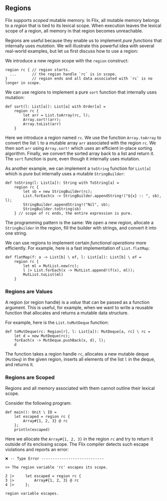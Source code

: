 ## Regions

Flix supports _scoped_ mutable memory. In Flix, all mutable memory belongs to a
_region_ that is tied to its lexical scope. When execution leaves the lexical
scope of a region, all memory in that region becomes unreachable. 

Regions are useful because they enable us to implement _pure functions_ that
internally uses _mutation_. We will illustrate this powerful idea with several
real-world examples, but let us first discuss how to use a region:

We introduce a new region scope with the `region` construct:

```flix
region rc { // region starts.
  ...       // the region handle `rc` is in scope.
}           // region ends and all data associated with `rc` is no longer in scope.
```

We can use regions to implement a pure `sort` function that internally uses mutation:

```flix
def sort(l: List[a]): List[a] with Order[a] =
    region rc {
        let arr = List.toArray(rc, l);
        Array.sort!(arr);
        Array.toList(arr)
    }
```

Here we introduce a region named `rc`. We use the function `Array.toArray` to
convert the list `l` to a mutable array `arr` associated with the region `rc`.
We then sort `arr` using `Array.sort!` which uses an efficient in-place sorting
algorithm. Finally, we convert the sorted array back to a list and return it.
The `sort` function is pure, even though it internally uses mutation.

As another example, we can implement a `toString` function for `List[a]` which
is pure but internally uses a mutable `StringBuilder`:

```flix
def toString(l: List[a]): String with ToString[a] =
    region rc {
        let sb = new StringBuilder(rc);
        List.forEach(x -> StringBuilder.appendString!("${x} :: ", sb), l);
        StringBuilder.appendString!("Nil", sb);
        StringBuilder.toString(sb)
    } // scope of rc ends, the entire expression is pure.
```

The programming pattern is the same: We open a new region, allocate a
`StringBuilder` in the region, fill the builder with strings, and convert it
into one string.

We can use regions to implement certain _functional operations_ more
efficiently. For example, here is a fast implementation of `List.flatMap`:

```flix
def flatMap(f: a -> List[b] \ ef, l: List[a]): List[b] \ ef =
    region rc {
        let ml = MutList.new(rc);
        l |> List.forEach(x -> MutList.append!(f(x), ml));
        MutList.toList(ml)
    }
```

### Regions are Values

A region (or region handle) is a _value_ that can be passed as a function
argument. This is useful, for example, when we want to write a reusable function
that allocates and returns a mutable data structure.

For example, here is the `List.toMutDeque` function:

```flix
def toMutDeque(rc: Region[r], l: List[a]): MutDeque[a, rc] \ rc =
    let d = new MutDeque(rc);
    forEach(x -> MutDeque.pushBack(x, d), l);
    d
```

The function takes a region handle `rc`, allocates a new mutable deque
(`MutDeq`) in the given region, inserts all elements of the list `l` in the
deque, and returns it. 

### Regions are Scoped

Regions and all memory associated with them cannot outline their lexical scope. 

Consider the following program:

```flix
def main(): Unit \ IO = 
    let escaped = region rc {
        Array#{1, 2, 3} @ rc
    };
    println(escaped)
```

Here we allocate the `Array#{1, 2, 3}` in the region `rc` and try to return it
outside of its enclosing scope. The Flix compiler detects such escape violations
and reports an error:

```
❌ -- Type Error ----------------------------

>> The region variable 'rc' escapes its scope.

2 |>     let escaped = region rc {
3 |>         Array#{1, 2, 3} @ rc
4 |>     };

region variable escapes.
```
